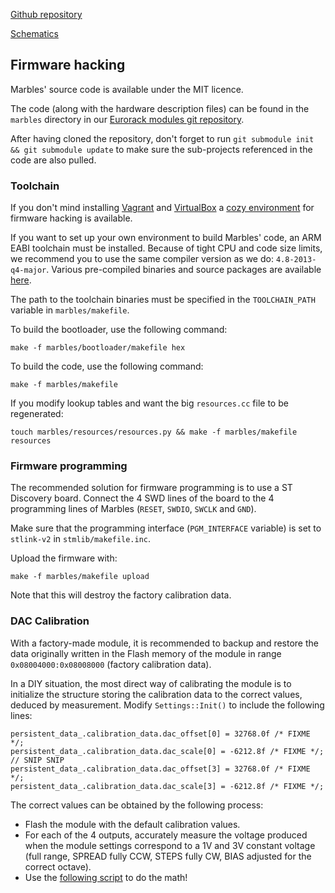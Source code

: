 [Github repository](https://github.com/pichenettes/eurorack/tree/master/marbles)

[Schematics](downloads/marbles_v70.pdf)

## Firmware hacking

Marbles' source code is available under the MIT licence.

The code (along with the hardware description files) can be found in the `marbles` directory in our [Eurorack modules git repository](https://github.com/pichenettes/eurorack).

After having cloned the repository, don't forget to run `git submodule init && git submodule update` to make sure the sub-projects referenced in the code are also pulled.

### Toolchain

If you don't mind installing [Vagrant](https://www.vagrantup.com/) and [VirtualBox](https://www.virtualbox.org/wiki/Downloads) a [cozy environment](https://github.com/pichenettes/mutable-dev-environment) for firmware hacking is available.

If you want to set up your own environment to build Marbles' code, an ARM EABI toolchain must be installed. Because of tight CPU and code size limits, we recommend you to use the same compiler version as we do: `4.8-2013-q4-major`. Various pre-compiled binaries and source packages are available [here](https://launchpad.net/gcc-arm-embedded/4.8/4.8-2013-q4-major/).

The path to the toolchain binaries must be specified in the `TOOLCHAIN_PATH` variable in `marbles/makefile`.

To build the bootloader, use the following command:

```
make -f marbles/bootloader/makefile hex
```


To build the code, use the following command:

```
make -f marbles/makefile
```

If you modify lookup tables and want the big `resources.cc` file to be regenerated:

```
touch marbles/resources/resources.py && make -f marbles/makefile resources
```

### Firmware programming

The recommended solution for firmware programming is to use a ST Discovery board. Connect the 4 SWD lines of the board to the 4 programming lines of Marbles (```RESET```, ```SWDIO```, ```SWCLK``` and ```GND```).

Make sure that the programming interface (```PGM_INTERFACE``` variable) is set to ```stlink-v2``` in ```stmlib/makefile.inc```.

Upload the firmware with:

```
make -f marbles/makefile upload
```

Note that this will destroy the factory calibration data.

### DAC Calibration

With a factory-made module, it is recommended to backup and restore the data originally written in the Flash memory of the module in range ```0x08004000:0x08008000``` (factory calibration data).

In a DIY situation, the most direct way of calibrating the module is to initialize the structure storing the calibration data to the correct values, deduced by measurement. Modify ```Settings::Init()``` to include the following lines:

```
persistent_data_.calibration_data.dac_offset[0] = 32768.0f /* FIXME */;
persistent_data_.calibration_data.dac_scale[0] = -6212.8f /* FIXME */;
// SNIP SNIP
persistent_data_.calibration_data.dac_offset[3] = 32768.0f /* FIXME */;
persistent_data_.calibration_data.dac_scale[3] = -6212.8f /* FIXME */;
```

The correct values can be obtained by the following process:

* Flash the module with the default calibration values.
* For each of the 4 outputs, accurately measure the voltage produced when the module settings correspond to a 1V and 3V constant voltage (full range, SPREAD fully CCW, STEPS fully CW, BIAS adjusted for the correct octave).
* Use the [following script](https://colab.research.google.com/drive/15lgHfnonmF2f14j5YUasVgpaKPe6ov0F?usp=sharing) to do the math!

